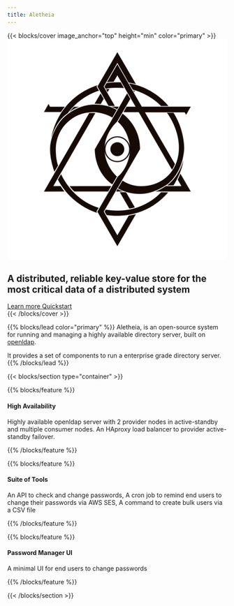 ```yaml
---
title: Aletheia
---
```


{{< blocks/cover image_anchor="top" height="min" color="primary" >}}
<img src="/static/images/logo/light.svg" class="site-logo" />
<h2 class="mt-4">
  A distributed, reliable key-value store for the most critical data of a distributed system
</h2>
<div class="mt-5 mx-auto">
	<a class="btn btn-lg btn-secondary mr-3 mb-4" href="/docs">
		Learn more
	</a>
	<a class="btn btn-lg btn-primary mr-3 mb-4" href="/docs">
		Quickstart<i class="fas fa-arrow-alt-circle-right ml-2"></i>
	</a>
</div>
{{< /blocks/cover >}}

{{% blocks/lead color="primary" %}}
Aletheia, is an open-source system for running and managing a highly available directory server, built on [openldap](https://openldap.org/).

It provides a set of components to run a enterprise grade directory server. 
{{% /blocks/lead %}}


{{< blocks/section type="container" >}}

{{% blocks/feature %}}
#### High Availability

Highly available openldap server with 2 provider nodes in active-standby and multiple consumer nodes. An HAproxy load balancer to provider active-standby failover.

{{% /blocks/feature %}}

{{% blocks/feature %}}
#### Suite of Tools

An API to check and change passwords, A cron job to remind end users to change their passwords via AWS SES, A command to create bulk users via a CSV file

{{% /blocks/feature %}}

{{% blocks/feature %}}
#### Password Manager UI

A minimal UI for end users to change passwords

{{% /blocks/feature %}}

{{< /blocks/section >}}